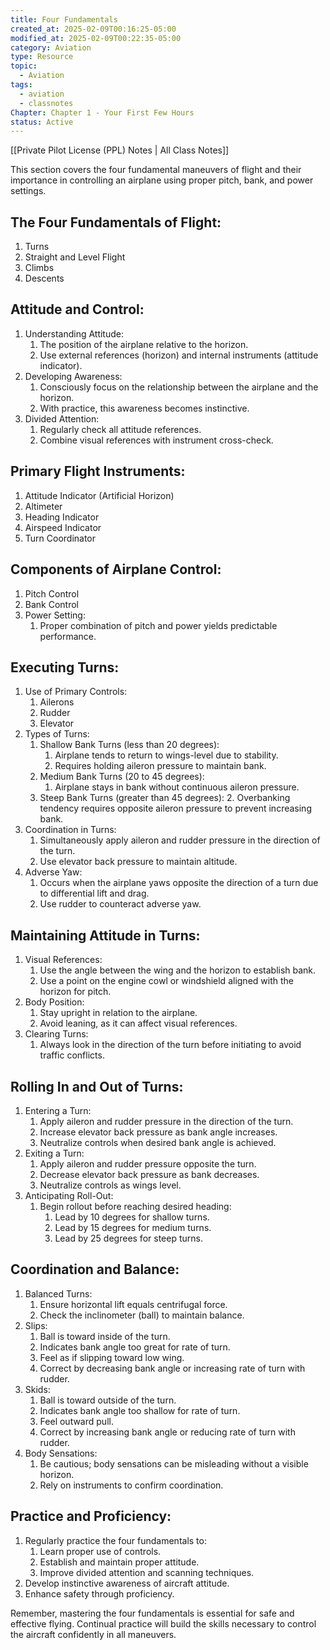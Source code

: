 ```yaml
---
title: Four Fundamentals
created_at: 2025-02-09T00:16:25-05:00
modified_at: 2025-02-09T00:22:35-05:00
category: Aviation
type: Resource
topic:
  - Aviation
tags:
  - aviation
  - classnotes
Chapter: Chapter 1 - Your First Few Hours
status: Active
---
```

[[Private Pilot License (PPL) Notes | All Class Notes]]

This section covers the four fundamental maneuvers of flight and their importance in controlling an airplane using proper pitch, bank, and power settings.

## The Four Fundamentals of Flight:

1. Turns
2. Straight and Level Flight
3. Climbs
4. Descents

## Attitude and Control:

1. Understanding Attitude:
    1. The position of the airplane relative to the horizon.
    2. Use external references (horizon) and internal instruments (attitude indicator).
2. Developing Awareness:
    1. Consciously focus on the relationship between the airplane and the horizon.
    2. With practice, this awareness becomes instinctive.
3. Divided Attention:
    1. Regularly check all attitude references.
    2. Combine visual references with instrument cross-check.

## Primary Flight Instruments:

1. Attitude Indicator (Artificial Horizon)
2. Altimeter
3. Heading Indicator
4. Airspeed Indicator
5. Turn Coordinator

## Components of Airplane Control:

1. Pitch Control
2. Bank Control
3. Power Setting:
    1. Proper combination of pitch and power yields predictable performance.

## Executing Turns:

1. Use of Primary Controls:
    1. Ailerons
    2. Rudder
    3. Elevator
2. Types of Turns:
    1. Shallow Bank Turns (less than 20 degrees):
        1. Airplane tends to return to wings-level due to stability.
        2. Requires holding aileron pressure to maintain bank.
    2. Medium Bank Turns (20 to 45 degrees):
        1. Airplane stays in bank without continuous aileron pressure.
    3. Steep Bank Turns (greater than 45 degrees):
        2. Overbanking tendency requires opposite aileron pressure to prevent increasing bank.
3. Coordination in Turns:
    1. Simultaneously apply aileron and rudder pressure in the direction of the turn.
    2. Use elevator back pressure to maintain altitude.
4. Adverse Yaw:
    1. Occurs when the airplane yaws opposite the direction of a turn due to differential lift and drag.
    2. Use rudder to counteract adverse yaw.

## Maintaining Attitude in Turns:

1. Visual References:
    1. Use the angle between the wing and the horizon to establish bank.
    2. Use a point on the engine cowl or windshield aligned with the horizon for pitch.
2. Body Position:
    1. Stay upright in relation to the airplane.
    2. Avoid leaning, as it can affect visual references.
3. Clearing Turns:
    1. Always look in the direction of the turn before initiating to avoid traffic conflicts.

## Rolling In and Out of Turns:

1. Entering a Turn:
    1. Apply aileron and rudder pressure in the direction of the turn.
    2. Increase elevator back pressure as bank angle increases.
    3. Neutralize controls when desired bank angle is achieved.
2. Exiting a Turn:
    1. Apply aileron and rudder pressure opposite the turn.
    2. Decrease elevator back pressure as bank decreases.
    3. Neutralize controls as wings level.
3. Anticipating Roll-Out:
    1. Begin rollout before reaching desired heading:
        1. Lead by 10 degrees for shallow turns.
        2. Lead by 15 degrees for medium turns.
        3. Lead by 25 degrees for steep turns.

## Coordination and Balance:

1. Balanced Turns:
    1. Ensure horizontal lift equals centrifugal force.
    2. Check the inclinometer (ball) to maintain balance.
2. Slips:
    1. Ball is toward inside of the turn.
    2. Indicates bank angle too great for rate of turn.
    3. Feel as if slipping toward low wing.
    4. Correct by decreasing bank angle or increasing rate of turn with rudder.
3. Skids:
    1. Ball is toward outside of the turn.
    2. Indicates bank angle too shallow for rate of turn.
    3. Feel outward pull.
    4. Correct by increasing bank angle or reducing rate of turn with rudder.
4. Body Sensations:
    1. Be cautious; body sensations can be misleading without a visible horizon.
    2. Rely on instruments to confirm coordination.

## Practice and Proficiency:

1. Regularly practice the four fundamentals to:
    1. Learn proper use of controls.
    2. Establish and maintain proper attitude.
    3. Improve divided attention and scanning techniques.
2. Develop instinctive awareness of aircraft attitude.
3. Enhance safety through proficiency.

Remember, mastering the four fundamentals is essential for safe and effective flying. Continual practice will build the skills necessary to control the aircraft confidently in all maneuvers.